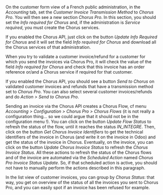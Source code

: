 On the customer form view of a French public administration, in the
*Accounting* tab, set the *Customer Invoice Transmission Method* to
*Chorus Pro*. You will then see a new section *Chorus Pro*. In this
section, you should set the *Info required for Chorus* and, if the
administration is *Service required*, you must create the Chorus
services.

If you enabled the Chorus API, just click on the button *Update Info
Required for Chorus* and it will set the field *Info required for
Chorus* and download all the Chorus services of that administration.

When you try to validate a customer invoice/refund for a customer for
which you send the invoices via Chorus Pro, it will check the value of
the field *Info required for Chorus* and check that this invoice has an
order reference or/and a Chorus service if required for that customer.

If you enabled the Chorus API, you should see a button *Send to Chorus*
on validated customer invoices and refunds that have a transmission
method set to *Chorus Pro*. You can also select several customer
invoices/refunds and do *Action \> Send to Chorus Pro*.

Sending an invoice via the Chorus API creates a Chorus Flow, cf menu
*Accounting \> Configuration \> Chorus Pro \> Chorus Flows* (it is not
really a configuration thing... so we could argue that it should not be
in the configuration menu !). You can click on the button *Update Flow
Status* to refresh the status of the flow, until it reaches the status
*IN_INTEGRE*. Then, click on the button *Get Chorus Invoice Identifiers*
to get the technical identifiers of the invoice in Chorus (and write it
on the invoice in Odoo) and get the status of the invoice in Chorus.
Eventually, on the invoice, you can click on the button *Update Chorus
Invoice Status* to refresh the *Chorus Invoice Status*. All these
actions to refresh the status of the Chorus flows and of the invoice are
automated via the *Scheduled Action* named *Chorus Pro Invoice Status
Update*. So, if that scheduled action is active, you should not have to
manually perform the actions described in this paragraph.

In the list view of customer invoices, you can group by *Chorus Status*:
that way, you get on overview of the status of all the invoices you sent
to Chorus Pro, and you can easily spot if an invoice has been refused
for example.
